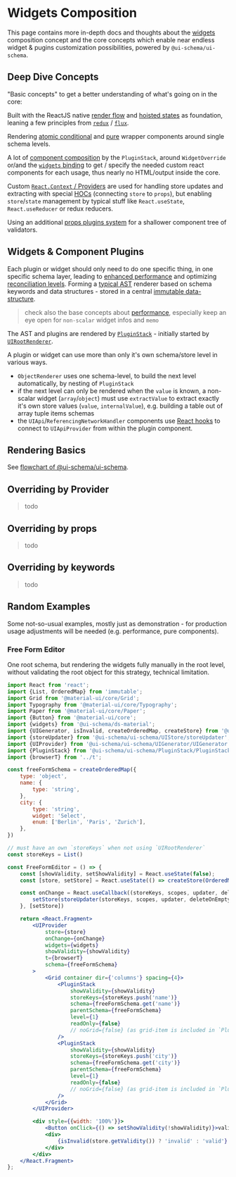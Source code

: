 # Widgets Composition

This page contains more in-depth docs and thoughts about the [widgets](/docs/widgets) composition concept and the core concepts which enable near endless widget & pugins customization possibilities, powered by `@ui-schema/ui-schema`.

## Deep Dive Concepts

"Basic concepts" to get a better understanding of what's going on in the core:

Built with the ReactJS native [render flow](https://reactjs.org/docs/state-and-lifecycle.html#the-data-flows-down) and [hoisted states](https://reactjs.org/docs/lifting-state-up.html#lifting-state-up) as foundation, leaning a few principles from [`redux`](https://redux.js.org/tutorials/fundamentals/part-2-concepts-data-flow) / [`flux`](https://facebook.github.io/flux/docs/in-depth-overview).

Rendering [atomic conditional](https://reactjs.org/docs/conditional-rendering.html) and [pure](https://medium.com/technofunnel/working-with-react-pure-components-166ded26ae48) wrapper components around single schema levels.

A lot of [component composition](https://www.robinwieruch.de/react-component-composition) by the `PluginStack`, around `WidgetOverride` or/and the [`widgets` binding](/docs/widgets#create-design-system-binding) to get / specify the needed custom react components for each usage, thus nearly no HTML/output inside the core.

Custom [`React.Context` / Providers](https://reactjs.org/docs/context.html) are used for handling store updates and extracting with special [HOCs](https://reactjs.org/docs/higher-order-components.html) (connecting `store` to `props`), but enabling `store`/`state` management by typical stuff like `React.useState`, `React.useReducer` or redux reducers.

Using an additional [props plugins system](/docs/plugins#validation-plugins) for a shallower component tree of validators.

## Widgets & Component Plugins

Each plugin or widget should only need to do one specific thing, in one specific schema layer, leading to [enhanced performance](https://reactjs.org/docs/optimizing-performance.html#shouldcomponentupdate-in-action) and optimizing [reconciliation levels](https://reactjs.org/docs/reconciliation.html). Forming a [typical AST](https://en.wikipedia.org/wiki/Abstract_syntax_tree) renderer based on schema keywords and data structures - stored in a central [immutable data-structure](/docs/core#uistore).

> check also the base concepts about [performance](/docs/performance), especially keep an eye open for `non-scalar` widget infos and `memo`

The AST and plugins are rendered by [`PluginStack`](/docs/core#pluginstack) - initially started by [`UIRootRenderer`](/docs/core#uirootrenderer).

 A plugin or widget can use more than only it's own schema/store level in various ways.

-  `ObjectRenderer` uses one schema-level, to build the next level automatically, by nesting of `PluginStack`
 - if the next level can only be rendered when the `value` is known, a non-scalar widget (`array`/`object`) must use `extractValue` to extract exactly it's own store values (`value`, `internalValue`), e.g. building a table out of array tuple items schemas
 - the `UIApi`/`ReferencingNetworkHandler` components use [React hooks](https://reactjs.org/docs/hooks-intro.html) to connect to `UIApiProvider` from within the plugin component.

## Rendering Basics

See [flowchart of @ui-schema/ui-schema](/docs/core#flowchart).

## Overriding by **Provider**

> todo

## Overriding by **props**

> todo

## Overriding by **keywords**

> todo


## Random Examples

Some not-so-usual examples, mostly just as demonstration - for production usage adjustments will be needed (e.g. performance, pure components).

### Free Form Editor

One root schema, but rendering the widgets fully manually in the root level, without validating the root object for this strategy, technical limitation.

```jsx
import React from 'react';
import {List, OrderedMap} from 'immutable';
import Grid from '@material-ui/core/Grid';
import Typography from '@material-ui/core/Typography';
import Paper from '@material-ui/core/Paper';
import {Button} from '@material-ui/core';
import {widgets} from '@ui-schema/ds-material';
import {UIGenerator, isInvalid, createOrderedMap, createStore} from '@ui-schema/ui-schema';
import {storeUpdater} from '@ui-schema/ui-schema/UIStore/storeUpdater';
import {UIProvider} from '@ui-schema/ui-schema/UIGenerator/UIGenerator';
import {PluginStack} from '@ui-schema/ui-schema/PluginStack/PluginStack';
import {browserT} from '../t';

const freeFormSchema = createOrderedMap({
    type: 'object',
    name: {
        type: 'string',
    },
    city: {
        type: 'string',
        widget: 'Select',
        enum: ['Berlin', 'Paris', 'Zurich'],
    },
})

// must have an own `storeKeys` when not using `UIRootRenderer`
const storeKeys = List()

const FreeFormEditor = () => {
    const [showValidity, setShowValidity] = React.useState(false);
    const [store, setStore] = React.useState(() => createStore(OrderedMap()))

    const onChange = React.useCallback((storeKeys, scopes, updater, deleteOnEmpty, type) => {
        setStore(storeUpdater(storeKeys, scopes, updater, deleteOnEmpty, type))
    }, [setStore])

    return <React.Fragment>
        <UIProvider
            store={store}
            onChange={onChange}
            widgets={widgets}
            showValidity={showValidity}
            t={browserT}
            schema={freeFormSchema}
        >
            <Grid container dir={'columns'} spacing={4}>
                <PluginStack
                    showValidity={showValidity}
                    storeKeys={storeKeys.push('name')}
                    schema={freeFormSchema.get('name')}
                    parentSchema={freeFormSchema}
                    level={1}
                    readOnly={false}
                    // noGrid={false} (as grid-item is included in `PluginStack`)
                />
                <PluginStack
                    showValidity={showValidity}
                    storeKeys={storeKeys.push('city')}
                    schema={freeFormSchema.get('city')}
                    parentSchema={freeFormSchema}
                    level={1}
                    readOnly={false}
                    // noGrid={false} (as grid-item is included in `PluginStack`)
                />
            </Grid>
        </UIProvider>

        <div style={{width: '100%'}}>
            <Button onClick={() => setShowValidity(!showValidity)}>validity</Button>
            <div>
                {isInvalid(store.getValidity()) ? 'invalid' : 'valid'}
            </div>
        </div>
    </React.Fragment>
};
```
